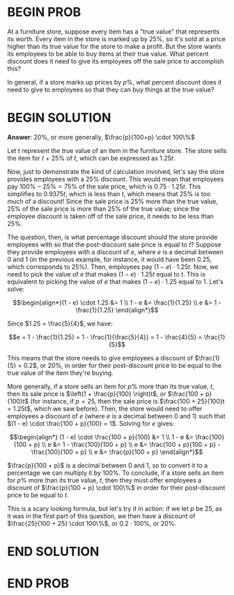 # BEGIN PROB

At a furniture store, suppose every item has a "true value" that represents its worth. Every item in the store is marked up by 25%, so it's sold at a price higher than its true value for the store to make a profit. But the store wants its employees to be able to buy items at their true value. What percent discount does it need to give its employees off the sale price to accomplish this?

In general, if a store marks up prices by $p$%, what percent discount does it need to give to employees so that they can buy things at the true value?

# BEGIN SOLUTION

**Answer**: 20%, or more generally, $\frac{p}{100+p} \cdot 100\%$

Let $t$ represent the true value of an item in the furniture store. The store sells the item for $t$ + 25% of $t$, which can be expressed as $1.25t$. 

Now, just to demonstrate the kind of calculation involved, let's say the store provides employees with a 25% discount. This would mean that employees pay $100\% - 25\% = 75\%$ of the sale price, which is $0.75 \cdot 1.25t$. This simplifies to $0.9375t$, which is less than $t$, which means that 25% is too much of a discount! Since the sale price is 25% more than the true value, 25% of the sale price is more than 25% of the true value; since the employee discount is taken off of the sale price, it needs to be less than 25%.

The question, then, is what percentage discount should the store provide employees with so that the post-discount sale price is equal to $t$? Suppose they provide employees with a discount of $e$, where $e$ is a decimal between 0 and 1 (in the previous example, for instance, it would have been 0.25, which corresponds to 25%). Then, employees pay $(1 - e) \cdot 1.25t$. Now, we need to pick the value of $e$ that makes $(1 - e) \cdot 1.25t$ equal to $t$. This is equivalent to picking the value of $e$ that makes $(1 - e) \cdot 1.25$ equal to 1. Let's solve:

$$\begin{align*}(1 - e) \cdot 1.25 &= 1 \\ 1 - e &= \frac{1}{1.25} \\ e &= 1 - \frac{1}{1.25} \end{align*}$$

Since $1.25 = \frac{5}{4}$, we have:

$$e = 1 - \frac{1}{1.25} = 1 - \frac{1}{\frac{5}{4}} = 1 - \frac{4}{5} = \frac{1}{5}$$

This means that the store needs to give employees a discount of $\frac{1}{5} = 0.2$, or 20%, in order for their post-discount price to be equal to the true value of the item they're buying.

More generally, if a store sells an item for $p$% more than its true value, $t$, then its sale price is $\left(1 + \frac{p}{100} \right)t$, or $\frac{100 + p}{100}t$ (for instance, if $p = 25$, then the sale price is $\frac{100 + 25}{100}t = 1.25t$, which we saw before). Then, the store would need to offer employees a discount of $e$ (where $e$ is a decimal between 0 and 1) such that $(1 - e) \cdot \frac{100 + p}{100} = 1$. Solving for $e$ gives:

$$\begin{align*} (1 - e) \cdot \frac{100 + p}{100} &= 1 \\ 1 - e &= \frac{100}{100 + p} \\ e &= 1 - \frac{100}{100 + p} \\ e &= \frac{100 + p}{100 + p} - \frac{100}{100 + p} \\ e &= \frac{p}{100 + p} \end{align*}$$

$\frac{p}{100 + p}$ is a decimal between 0 and 1, so to convert it to a percentage we can multiply it by $100\%$. To conclude, if a store sells an item for $p$% more than its true value, $t$, then they must offer employees a discount of $\frac{p}{100 + p} \cdot 100\%$ in order for their post-discount price to be equal to $t$.

This is a scary looking formula, but let's try it in action: if we let $p$ be 25, as it was in the first part of this question, we then have a discount of $\frac{25}{100 + 25} \cdot 100\%$, or $0.2 \cdot 100\%$, or $20\%$.

# END SOLUTION

# END PROB
